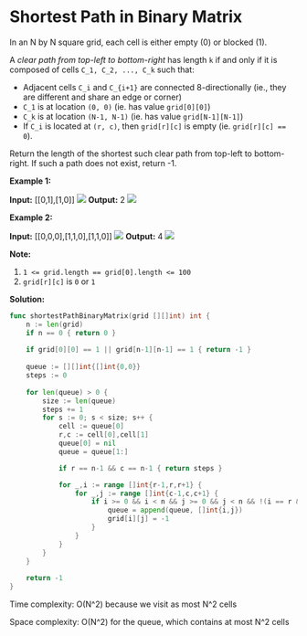 # Shortest Path in Binary Matrix

In an N by N square grid, each cell is either empty (0) or blocked (1).

A _clear path from top-left to bottom-right_ has length  `k`  if and only if it is composed of cells  `C_1, C_2, ..., C_k` such that:

-   Adjacent cells  `C_i`  and  `C_{i+1}`  are connected 8-directionally (ie., they are different and share an edge or corner)
-   `C_1`  is at location  `(0, 0)`  (ie. has value  `grid[0][0]`)
-   `C_k` is at location  `(N-1, N-1)`  (ie. has value  `grid[N-1][N-1]`)
-   If  `C_i`  is located at `(r, c)`, then  `grid[r][c]`  is empty (ie. `grid[r][c] == 0`).

Return the length of the shortest such clear path from top-left to bottom-right. If such a path does not exist, return -1.

**Example 1:**

**Input:** [[0,1],[1,0]]
![](https://assets.leetcode.com/uploads/2019/08/04/example1_1.png) 
**Output:** 2
![](https://assets.leetcode.com/uploads/2019/08/04/example1_2.png)

**Example 2:**

**Input:** [[0,0,0],[1,1,0],[1,1,0]]
![](https://assets.leetcode.com/uploads/2019/08/04/example2_1.png) 
**Output:** 4
![](https://assets.leetcode.com/uploads/2019/08/04/example2_2.png)

**Note:**

1.  `1 <= grid.length == grid[0].length <= 100`
2.  `grid[r][c]`  is  `0`  or  `1`

**Solution:**

```go
func shortestPathBinaryMatrix(grid [][]int) int {
    n := len(grid)
    if n == 0 { return 0 }
    
    if grid[0][0] == 1 || grid[n-1][n-1] == 1 { return -1 }
    
    queue := [][]int{[]int{0,0}}
    steps := 0
    
    for len(queue) > 0 {
        size := len(queue)
        steps += 1
        for s := 0; s < size; s++ {
            cell := queue[0]
            r,c := cell[0],cell[1]
            queue[0] = nil 
            queue = queue[1:]

            if r == n-1 && c == n-1 { return steps }

            for _,i := range []int{r-1,r,r+1} {
                for _,j := range []int{c-1,c,c+1} {
                    if i >= 0 && i < n && j >= 0 && j < n && !(i == r && j == c) && grid[i][j] == 0 {
                        queue = append(queue, []int{i,j})
                        grid[i][j] = -1
                    }
                }
            }
        }
    }
    
    return -1
}
```

Time complexity: O(N^2) because we visit as most N^2 cells

Space complexity: O(N^2) for the queue, which contains at most N^2 cells